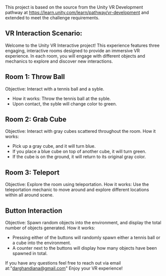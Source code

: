 This project is based on the source from the Unity VR Development pathway at https://learn.unity.com/learn/pathway/vr-development and extended to meet the challenge requirements.

## VR Interaction Scenario:

Welcome to the Unity VR Interactive project! This experience features three engaging, interactive rooms designed to provide an immersive VR experience.
In each room, you will engage with different objects and mechanics to explore and discover new interactions.

## Room 1: Throw Ball

Objective: Interact with a tennis ball and a syble.

- How it works: Throw the tennis ball at the syble.
- Upon contact, the syble will change color to green.

## Room 2: Grab Cube

Objective: Interact with gray cubes scattered throughout the room.
How it works:

- Pick up a gray cube, and it will turn blue.
- If you place a blue cube on top of another cube, it will turn green.
- If the cube is on the ground, it will return to its original gray color.

## Room 3: Teleport

Objective: Explore the room using teleportation.
How it works: Use the teleportation mechanic to move around and explore different locations within all around scene.

## Button Interaction

Objective: Spawn random objects into the environment, and display the total number of objects generated.
How it works:

- Pressing either of the buttons will randomly spawn either a tennis ball or a cube into the environment.
- A counter next to the buttons will display how many objects have been spawned in total.

If you have any questions feel free to reach out via email at:"darghandiana@gmail.com"
Enjoy your VR experience!
